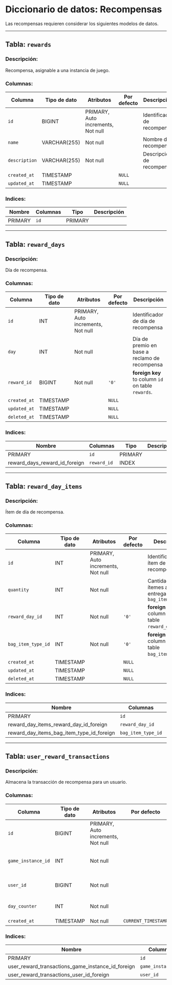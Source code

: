 # Diccionario de datos: Recompensas

Las recompensas requieren considerar los siguientes modelos de datos.

---

## Tabla: `rewards`

### Descripción: 

Recompensa, asignable a una instancia de juego.

### Columnas: 

| Columna | Tipo de dato | Atributos | Por defecto | Descripción |
| --- | --- | --- | --- | ---  |
| `id` | BIGINT | PRIMARY, Auto increments, Not null |   | Identificador de recompensa |
| `name` | VARCHAR(255) | Not null |   | Nombre de recompensa |
| `description` | VARCHAR(255) | Not null |   | Descripción de recompensa |
| `created_at` | TIMESTAMP |  | `NULL` |   |
| `updated_at` | TIMESTAMP |  | `NULL` |   |


### Indices: 

| Nombre | Columnas | Tipo | Descripción |
| --- | --- | --- | --- |
| PRIMARY | `id` | PRIMARY |   |

---

## Tabla: `reward_days`

### Descripción: 

Día de recompensa.

### Columnas: 

| Columna | Tipo de dato | Atributos | Por defecto | Descripción |
| --- | --- | --- | --- | ---  |
| `id` | INT | PRIMARY, Auto increments, Not null |   | Identificador de día de recompensa |
| `day` | INT | Not null |   | Día de premio en base a reclamo de recompensa |
| `reward_id` | BIGINT | Not null | `'0'` |  **foreign key** to column `id` on table `rewards`. |
| `created_at` | TIMESTAMP |  | `NULL` |   |
| `updated_at` | TIMESTAMP |  | `NULL` |   |
| `deleted_at` | TIMESTAMP |  | `NULL` |   |


### Indices: 

| Nombre | Columnas | Tipo | Descripción |
| --- | --- | --- | --- |
| PRIMARY | `id` | PRIMARY |   |
| reward_days_reward_id_foreign | `reward_id` | INDEX |   |


---

## Tabla: `reward_day_items`

### Descripción: 

Ítem de día de recompensa.

### Columnas: 

| Columna | Tipo de dato | Atributos | Por defecto | Descripción |
| --- | --- | --- | --- | ---  |
| `id` | INT | PRIMARY, Auto increments, Not null |   | Identificador de ítem de recompensa |
| `quantity` | INT | Not null |   | Cantidad de ítemes a entregar de `bag_item_type_id` |
| `reward_day_id` | INT | Not null | `'0'` |  **foreign key** to column `id` on table `reward_days`. |
| `bag_item_type_id` | INT | Not null | `'0'` |  **foreign key** to column `id` on table `bag_item_types`. |
| `created_at` | TIMESTAMP |  | `NULL` |   |
| `updated_at` | TIMESTAMP |  | `NULL` |   |
| `deleted_at` | TIMESTAMP |  | `NULL` |   |


### Indices: 

| Nombre | Columnas | Tipo | Descripción |
| --- | --- | --- | --- |
| PRIMARY | `id` | PRIMARY |   |
| reward_day_items_reward_day_id_foreign | `reward_day_id` | INDEX |   |
| reward_day_items_bag_item_type_id_foreign | `bag_item_type_id` | INDEX |   |

---

## Tabla: `user_reward_transactions`

### Descripción: 

Almacena la transacción de recompensa para un usuario.

### Columnas: 

| Columna | Tipo de dato | Atributos | Por defecto | Descripción |
| --- | --- | --- | --- | ---  |
| `id` | BIGINT | PRIMARY, Auto increments, Not null |   | Identificador de recompensa |
| `game_instance_id` | INT | Not null |   |  **foreign key** to column `id` on table `game_instances`. |
| `user_id` | BIGINT | Not null |   |  **foreign key** to column `id` on table `users`. |
| `day_counter` | INT | Not null |   | Contador de días incremental |
| `created_at` | TIMESTAMP | Not null | `CURRENT_TIMESTAMP` |   |


### Indices: 

| Nombre | Columnas | Tipo | Descripción |
| --- | --- | --- | --- |
| PRIMARY | `id` | PRIMARY |   |
| user_reward_transactions_game_instance_id_foreign | `game_instance_id` | INDEX |   |
| user_reward_transactions_user_id_foreign | `user_id` | INDEX |   |
